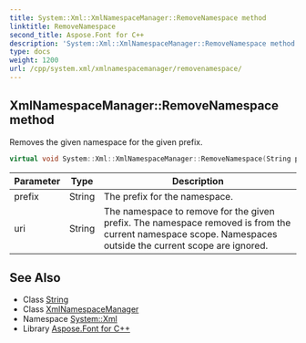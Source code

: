 ```yaml
---
title: System::Xml::XmlNamespaceManager::RemoveNamespace method
linktitle: RemoveNamespace
second_title: Aspose.Font for C++
description: 'System::Xml::XmlNamespaceManager::RemoveNamespace method. Removes the given namespace for the given prefix in C++.'
type: docs
weight: 1200
url: /cpp/system.xml/xmlnamespacemanager/removenamespace/
---
```

## XmlNamespaceManager::RemoveNamespace method


Removes the given namespace for the given prefix.

```cpp
virtual void System::Xml::XmlNamespaceManager::RemoveNamespace(String prefix, String uri)
```


| Parameter | Type | Description |
| --- | --- | --- |
| prefix | String | The prefix for the namespace. |
| uri | String | The namespace to remove for the given prefix. The namespace removed is from the current namespace scope. Namespaces outside the current scope are ignored. |

## See Also

* Class [String](../../../system/string/)
* Class [XmlNamespaceManager](../)
* Namespace [System::Xml](../../)
* Library [Aspose.Font for C++](../../../)
